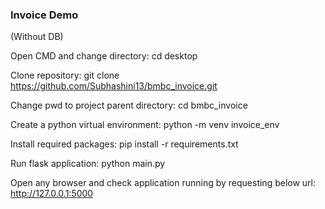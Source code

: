 ### Invoice Demo

(Without DB)

Open CMD and change directory:
cd desktop

Clone repository:
git clone https://github.com/Subhashini13/bmbc_invoice.git

Change pwd to project parent directory:
cd bmbc_invoice

Create a python virtual environment:
python -m venv invoice_env

Install required packages:
pip install -r requirements.txt

Run flask application:
python main.py

Open any browser and check application running by requesting below url:
http://127.0.0.1:5000
